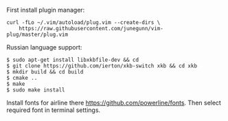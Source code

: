 First install plugin manager:

    curl -fLo ~/.vim/autoload/plug.vim --create-dirs \
        https://raw.githubusercontent.com/junegunn/vim-plug/master/plug.vim

Russian language support:

    $ sudo apt-get install libxkbfile-dev && cd
    $ git clone https://github.com/ierton/xkb-switch xkb && cd xkb  
    $ mkdir build && cd build
    $ cmake ..
    $ make
    $ sudo make install

Install fonts for airline there https://github.com/powerline/fonts. Then select required font in terminal settings.
